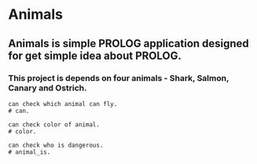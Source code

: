 # Animals
## Animals is simple PROLOG application designed for get simple idea about PROLOG.

### This project is depends on four animals - Shark, Salmon, Canary and Ostrich.


```
can check which animal can fly.
# can.
```

```
can check color of animal.
# color.
```

```
can check who is dangerous.
# animal_is.
```
